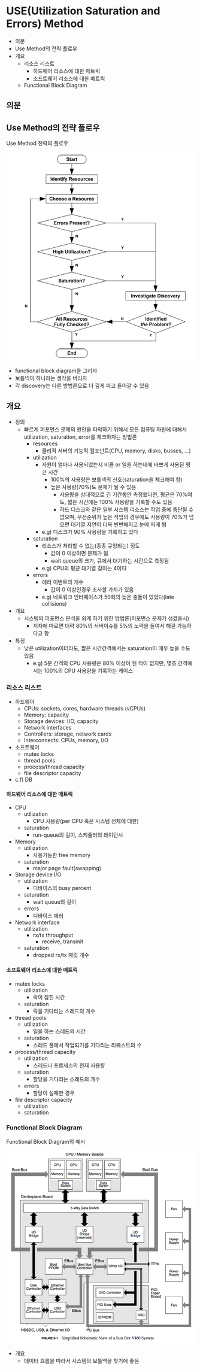 # USE(Utilization Saturation and Errors) Method

- 의문
- Use Method의 전략 플로우
- 개요
  - 리소스 리스트
    - 하드웨어 리소스에 대한 메트릭
    - 소프트웨어 리소스에 대한 메트릭
  - Functional Block Diagram

## 의문

## Use Method의 전략 플로우

Use Method 전략의 플로우

![](./images/use_method/usemethod_flow.png)

- functional block diagram을 그리자
- 보틀넥이 하나라는 생각을 버리자
- 각 discovery는 다른 방법론으로 더 깊게 파고 들어갈 수 있음

## 개요

- 정의
  - 빠르게 퍼포먼스 문제의 원인을 파악하기 위해서 모든 컴퓨팅 자원에 대해서 utilization, saturation, error를 체크하자는 방법론
    - resources
      - 물리적 서버의 기능적 컴포넌트(CPU, memory, disks, busses, ...)
    - utilization
      - 자원이 얼마나 사용되었는지 비율 or 일을 하는데에 바쁘게 사용된 평균 시간
        - 100%의 사용량은 보틀넥의 신호(saturation을 체크해야 함)
        - 높은 사용량(70%)도 문제가 될 수 있음
          - 사용량을 상대적으로 긴 기간동안 측정했다면, 평균은 70%여도, 짧은 시간에는 100% 사용량을 기록할 수도 있음
          - 하드 디스크와 같은 일부 시스템 리소스는 작업 중에 중단될 수 없으며, 우선순위가 높은 작업의 경우에도 사용량이 70%가 넘으면 대기열 지연이 더욱 빈번해지고 눈에 띄게 됨
      - e.g) 디스크가 90% 사용량을 기록하고 있다
    - saturation
      - 리소스가 처리할 수 없는(종종 큐잉되는) 정도
        - 값이 0 이상이면 문제가 됨
        - wait queue의 크기, 큐에서 대기하는 시간으로 측정됨
      - e.g) CPU의 평균 대기열 길이는 4이다
    - errors
      - 에러 이벤트의 개수
        - 값이 0 이상인경우 조사할 가치가 있음
      - e.g) 네트워크 인터페이스가 50회의 늦은 충돌이 있었다(late collisions)
- 개요
  - 시스템의 퍼포먼스 분석을 쉽게 하기 위한 방법론(퍼포먼스 문제가 생겼을시)
    - 저자에 따르면 대략 80%의 서버이슈를 5%의 노력을 들여서 해결 가능하다고 함
- 특징
  - 낮은 utilization이더라도, 짧은 시간간격에서는 saturation이 매우 높을 수도 있음
    - e.g) 5분 간격의 CPU 사용량은 80% 이상이 된 적이 없지만, 몇초 간격에서는 100%의 CPU 사용량을 기록하는 케이스

### 리소스 리스트

- 하드웨어
  - CPUs: sockets, cores, hardware threads (vCPUs)
  - Memory: capacity
  - Storage devices: I/O, capacity
  - Network interfaces
  - Controllers: storage, network cards
  - Interconnects: CPUs, memory, I/O
- 소프트웨어
  - mutex locks
  - thread pools
  - process/thread capacity
  - file descriptor capacity
- c.f) DB

#### 하드웨어 리소스에 대한 메트릭

- CPU
  - utilization
    - CPU 사용량(per CPU 혹은 시스템 전체에 대한)
  - saturation
    - run-queue의 길이, 스케쥴러의 레이턴시
- Memory
  - utilization
    - 사용가능한 free memory
  - saturation
    - major page fault(swapping)
- Storage device I/O
  - utilization
    - 디바이스의 busy percent
  - saturation
    - wait queue의 길이
  - errors
    - 디바이스 에러
- Network interface
  - utilization
    - rx/tx throughput
      - receive, transmit
  - saturation
    - dropped rx/tx 패킷 개수

#### 소프트웨어 리소스에 대한 메트릭

- mutex locks
  - utilization
    - 락이 잡힌 시간
  - saturation
    - 락을 기다리는 스레드의 개수
- thread pools
  - utilization
    - 일을 하는 스레드의 시간
  - saturation
    - 스레드 풀에서 작업되기를 기다리는 리퀘스트의 수
- process/thread capacity
  - utilization
    - 스레드나 프로세스의 현재 사용량
  - saturation
    - 할당을 기다리는 스레드의 개수
  - errors
    - 할당이 실패한 경우
- file descriptor capacity
  - utilization
  - saturation

### Functional Block Diagram

Functional Block Diagram의 예시

![](./images/use_method/functional_block_diagram_example1.png)

- 개요
  - 데이터 흐름을 따라서 시스템의 보틀넥을 찾기에 좋음

